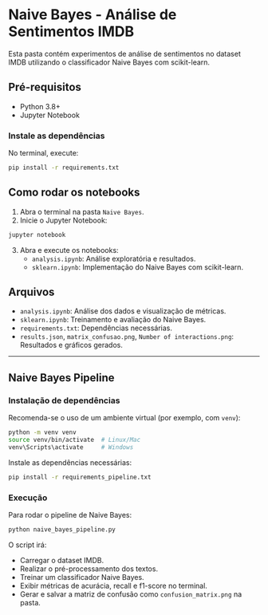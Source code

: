# Naive Bayes - Análise de Sentimentos IMDB

Esta pasta contém experimentos de análise de sentimentos no dataset IMDB utilizando o classificador Naive Bayes com scikit-learn.

## Pré-requisitos

- Python 3.8+
- Jupyter Notebook

### Instale as dependências

No terminal, execute:

```bash
pip install -r requirements.txt
```

## Como rodar os notebooks

1. Abra o terminal na pasta `Naive Bayes`.
2. Inicie o Jupyter Notebook:

```bash
jupyter notebook
```

3. Abra e execute os notebooks:
   - `analysis.ipynb`: Análise exploratória e resultados.
   - `sklearn.ipynb`: Implementação do Naive Bayes com scikit-learn.

## Arquivos

- `analysis.ipynb`: Análise dos dados e visualização de métricas.
- `sklearn.ipynb`: Treinamento e avaliação do Naive Bayes.
- `requirements.txt`: Dependências necessárias.
- `results.json`, `matrix_confusao.png`, `Number of interactions.png`: Resultados e gráficos gerados.

---
## Naive Bayes Pipeline

### Instalação de dependências

Recomenda-se o uso de um ambiente virtual (por exemplo, com `venv`):

```bash
python -m venv venv
source venv/bin/activate  # Linux/Mac
venv\Scripts\activate     # Windows
```

Instale as dependências necessárias:

```bash
pip install -r requirements_pipeline.txt
```

### Execução

Para rodar o pipeline de Naive Bayes:

```bash
python naive_bayes_pipeline.py
```

O script irá:
- Carregar o dataset IMDB.
- Realizar o pré-processamento dos textos.
- Treinar um classificador Naive Bayes.
- Exibir métricas de acurácia, recall e f1-score no terminal.
- Gerar e salvar a matriz de confusão como `confusion_matrix.png` na pasta.
